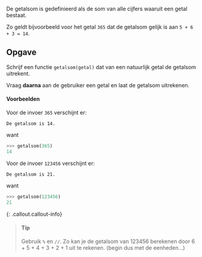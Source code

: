 De getalsom is gedefinieerd als de som van alle cijfers waaruit een getal bestaat.

Zo geldt bijvoorbeeld voor het getal `365` dat de getalsom gelijk is aan `5 + 6 + 3 = 14`.

## Opgave

Schrijf een functie `getalsom(getal)` dat van een natuurlijk getal de getalsom uitrekent.

Vraag **daarna** aan de gebruiker een getal en laat de getalsom uitrekenen.

#### Voorbeelden

Voor de invoer `365` verschijnt er:

```
De getalsom is 14.
```
want
```python
>>> getalsom(365)
14
```

Voor de invoer `123456` verschijnt er:

```
De getalsom is 21.
```
want
```python
>>> getalsom(123456)
21
```


{: .callout.callout-info}
>#### Tip
>Gebruik `%` en `//`. Zo kan je de getalsom van 123456 berekenen door 6 + 5 + 4 + 3 + 2 + 1 uit te rekenen. (begin dus met de eenheden…)
